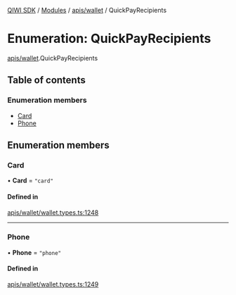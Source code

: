 [QIWI SDK](../README.md) / [Modules](../modules.md) / [apis/wallet](../modules/apis_wallet.md) / QuickPayRecipients

# Enumeration: QuickPayRecipients

[apis/wallet](../modules/apis_wallet.md).QuickPayRecipients

## Table of contents

### Enumeration members

- [Card](apis_wallet.QuickPayRecipients.md#card)
- [Phone](apis_wallet.QuickPayRecipients.md#phone)

## Enumeration members

### Card

• **Card** = `"card"`

#### Defined in

[apis/wallet/wallet.types.ts:1248](https://github.com/AlexXanderGrib/node-qiwi-sdk/blob/05e2fb8/src/apis/wallet/wallet.types.ts#L1248)

___

### Phone

• **Phone** = `"phone"`

#### Defined in

[apis/wallet/wallet.types.ts:1249](https://github.com/AlexXanderGrib/node-qiwi-sdk/blob/05e2fb8/src/apis/wallet/wallet.types.ts#L1249)
